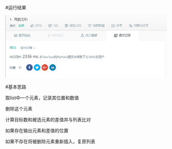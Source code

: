 #运行结果      

![image](https://github.com/245730916/Leetcode/blob/master/result.png)

#基本思路        

取list中一个元素，记录其位置和数值     

删除这个元素       

计算目标数和被选元素的差值并与列表比对     

如果存在输出元素和差值的位置       

如果不存在将被删除元素重新插入，复原列表      
